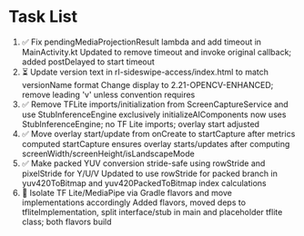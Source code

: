 # Task List

1. ✅ Fix pendingMediaProjectionResult lambda and add timeout in MainActivity.kt
Updated to remove timeout and invoke original callback; added postDelayed to start timeout
2. ⏳ Update version text in rl-sideswipe-access/index.html to match versionName format
Change display to 2.21-OPENCV-ENHANCED; remove leading 'v' unless convention requires
3. ✅ Remove TFLite imports/initialization from ScreenCaptureService and use StubInferenceEngine exclusively
initializeAIComponents now uses StubInferenceEngine; no TF Lite imports; overlay start adjusted
4. ✅ Move overlay start/update from onCreate to startCapture after metrics computed
startCapture ensures overlay starts/updates after computing screenWidth/screenHeight/isLandscapeMode
5. ✅ Make packed YUV conversion stride-safe using rowStride and pixelStride for Y/U/V
Updated to use rowStride for packed branch in yuv420ToBitmap and yuv420PackedToBitmap index calculations
6. 🔄 Isolate TF Lite/MediaPipe via Gradle flavors and move implementations accordingly
Added flavors, moved deps to tfliteImplementation, split interface/stub in main and placeholder tflite class; both flavors build

